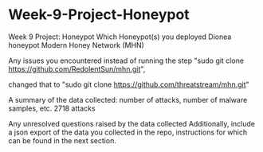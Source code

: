 # Week-9-Project-Honeypot
Week 9 Project: Honeypot
Which Honeypot(s) you deployed
Dionea honeypot Modern Honey Network (MHN)

Any issues you encountered
instead of running the step
"sudo git clone https://github.com/RedolentSun/mhn.git",

changed that to
"sudo git clone https://github.com/threatstream/mhn.git"

A summary of the data collected: number of attacks, number of malware samples, etc.
2718 attacks

Any unresolved questions raised by the data collected
Additionally, include a json export of the data you collected in the repo, instructions for which can be found in the next section.
